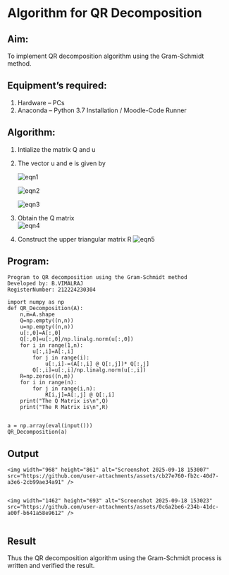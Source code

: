# Algorithm for QR Decomposition
## Aim:
To implement QR decomposition algorithm using the Gram-Schmidt method.
## Equipment’s required:
1.	Hardware – PCs
2.	Anaconda – Python 3.7 Installation / Moodle-Code Runner
## Algorithm:
1.	Intialize the matrix Q and u
2.	The vector u and e is given by

    ![eqn1](./ex4.jpg)

    ![eqn2](./ex6.jpg)

    ![eqn3](./ex3.jpg)

3.	Obtain the Q matrix   
    ![eqn4](./ex1.jpg)
4.	Construct the upper triangular matrix R
    ![eqn5](./ex2.jpg)



## Program:

```
Program to QR decomposition using the Gram-Schmidt method
Developed by: B.VIMALRAJ
RegisterNumber: 212224230304

import numpy as np
def QR_Decomposition(A):
    n,m=A.shape
    Q=np.empty((n,n))
    u=np.empty((n,n))
    u[:,0]=A[:,0]
    Q[:,0]=u[:,0]/np.linalg.norm(u[:,0])
    for i in range(1,n):
        u[:,i]=A[:,i]
        for j in range(i):
            u[:,i]-=(A[:,i] @ Q[:,j])* Q[:,j]
        Q[:,i]=u[:,i]/np.linalg.norm(u[:,i])
    R=np.zeros((n,m))
    for i in range(n):
        for j in range(i,n):
            R[i,j]=A[:,j] @ Q[:,i]
    print("The Q Matrix is\n",Q)
    print("The R Matrix is\n",R)
    

a = np.array(eval(input()))
QR_Decomposition(a)

```

## Output
```
<img width="968" height="861" alt="Screenshot 2025-09-18 153007" src="https://github.com/user-attachments/assets/cb27e760-fb2c-40d7-a3e6-2cb99ae34a91" />


<img width="1462" height="693" alt="Screenshot 2025-09-18 153023" src="https://github.com/user-attachments/assets/0c6a2be6-234b-41dc-a00f-b641a58e9612" />


```

## Result
Thus the QR decomposition algorithm using the Gram-Schmidt process is written and verified the result.
